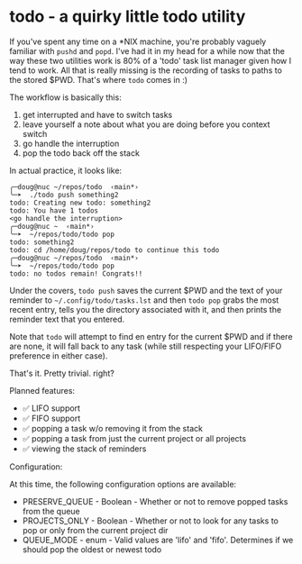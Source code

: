 # todo - a quirky little todo utility

If you've spent any time on a *NIX machine, you're probably vaguely familiar with
`pushd` and `popd`. I've had it in my head for a while now that the way these
two utilities work is 80% of a 'todo' task list manager given how I
tend to work. All that is really missing is the recording of tasks to paths to
the stored $PWD. That's where `todo` comes in :)

The workflow is basically this:
1. get interrupted and have to switch tasks
2. leave yourself a note about what you are doing before you context switch
3. go handle the interruption
4. pop the todo back off the stack

In actual practice, it looks like:
```
╭─doug@nuc ~/repos/todo  ‹main*›
╰─➤  ./todo push something2
todo: Creating new todo: something2
todo: You have 1 todos
<go handle the interruption>
╭─doug@nuc ~  ‹main*›
╰─➤  ~/repos/todo/todo pop
todo: something2
todo: cd /home/doug/repos/todo to continue this todo
╭─doug@nuc ~/repos/todo  ‹main*›
╰─➤  ~/repos/todo/todo pop
todo: no todos remain! Congrats!!
```

Under the covers, `todo push` saves the current $PWD and the text of your reminder to
`~/.config/todo/tasks.lst` and then `todo pop` grabs the most recent entry,
tells you the directory associated with it, and then prints the reminder text
that you entered.

Note that `todo` will attempt to find en entry for the current $PWD and if there are
none, it will fall back to any task (while still respecting your LIFO/FIFO preference
in either case).

That's it. Pretty trivial. right?

Planned features:

- ✅ LIFO support
- ✅ FIFO support
- ✅ popping a task w/o removing it from the stack
- ✅ popping a task from just the current project or all projects
- ✅ viewing the stack of reminders

Configuration:

At this time, the following configuration options are available:
- PRESERVE_QUEUE - Boolean - Whether or not to remove popped tasks from the queue
- PROJECTS_ONLY - Boolean - Whether or not to look for any tasks to pop or only from the current project dir
- QUEUE_MODE - enum - Valid values are 'lifo' and 'fifo'. Determines if we should pop the oldest or newest todo
